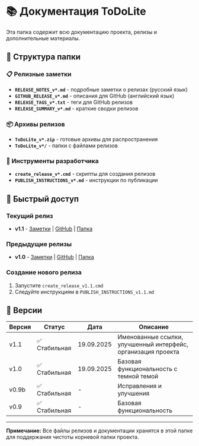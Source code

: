 # 📚 Документация ToDoLite

Эта папка содержит всю документацию проекта, релизы и дополнительные материалы.

## 📁 Структура папки

### 📋 Релизные заметки
- **`RELEASE_NOTES_v*.md`** - подробные заметки о релизах (русский язык)
- **`GITHUB_RELEASE_v*.md`** - описания для GitHub (английский язык)
- **`RELEASE_TAGS_v*.txt`** - теги для GitHub релизов
- **`RELEASE_SUMMARY_v*.md`** - краткие сводки релизов

### 📦 Архивы релизов
- **`ToDoLite_v*.zip`** - готовые архивы для распространения
- **`ToDoLite_v*/`** - папки с файлами релизов

### 🔧 Инструменты разработчика
- **`create_release_v*.cmd`** - скрипты для создания релизов
- **`PUBLISH_INSTRUCTIONS_v*.md`** - инструкции по публикации

## 🚀 Быстрый доступ

### Текущий релиз
- **v1.1** - [Заметки](RELEASE_NOTES_v1.1.md) | [GitHub](GITHUB_RELEASE_v1.1.md) | [Папка](ToDoLite_v1.1/)

### Предыдущие релизы
- **v1.0** - [Заметки](RELEASE_NOTES_v1.0.md) | [GitHub](GITHUB_RELEASE_v1.0.md) | [Папка](ToDoLite_v1.0/)

### Создание нового релиза
1. Запустите `create_release_v1.1.cmd`
2. Следуйте инструкциям в `PUBLISH_INSTRUCTIONS_v1.1.md`

## 📝 Версии

| Версия | Статус | Дата | Описание |
|--------|--------|------|----------|
| v1.1 | ✅ Стабильная | 19.09.2025 | Именованные ссылки, улучшенный интерфейс, организация проекта |
| v1.0 | ✅ Стабильная | 19.09.2025 | Базовая функциональность с темной темой |
| v0.9b | ✅ Стабильная | - | Исправления и улучшения |
| v0.9 | ✅ Стабильная | - | Базовая функциональность |

---

**Примечание:** Все файлы релизов и документации хранятся в этой папке для поддержания чистоты корневой папки проекта.